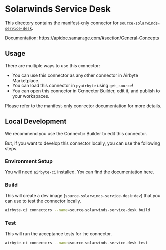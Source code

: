 # Solarwinds Service Desk
This directory contains the manifest-only connector for [`source-solarwinds-service-desk`](https://www.solarwinds.com/).

Documentation: https://apidoc.samanage.com/#section/General-Concepts

## Usage
There are multiple ways to use this connector:
- You can use this connector as any other connector in Airbyte Marketplace.
- You can load this connector in `pyairbyte` using `get_source`!
- You can open this connector in Connector Builder, edit it, and publish to your workspaces.

Please refer to the manifest-only connector documentation for more details.

## Local Development
We recommend you use the Connector Builder to edit this connector.

But, if you want to develop this connector locally, you can use the following steps.

### Environment Setup
You will need `airbyte-ci` installed. You can find the documentation [here](airbyte-ci).

### Build
This will create a dev image (`source-solarwinds-service-desk:dev`) that you can use to test the connector locally.
```bash
airbyte-ci connectors --name=source-solarwinds-service-desk build
```

### Test
This will run the acceptance tests for the connector.
```bash
airbyte-ci connectors --name=source-solarwinds-service-desk test
```

